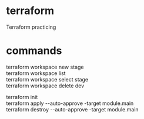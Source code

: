 # terraform
Terraform practicing

# commands

terraform workspace new stage\
terraform workspace list\
terraform workspace select stage\
terraform workspace delete dev

terraform init\
terraform apply --auto-approve -target module.main\
terraform destroy --auto-approve -target module.main

